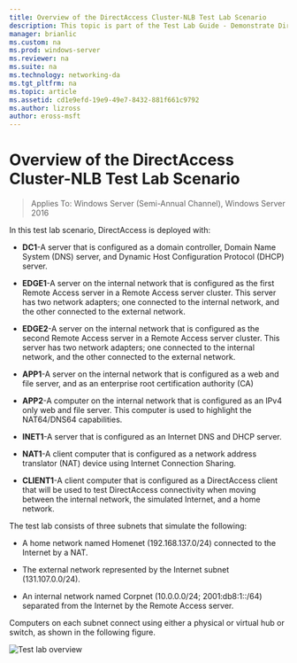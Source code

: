 ```yaml
---
title: Overview of the DirectAccess Cluster-NLB Test Lab Scenario
description: This topic is part of the Test Lab Guide - Demonstrate DirectAccess in a Cluster with Windows NLB for Windows Server 2016
manager: brianlic
ms.custom: na
ms.prod: windows-server
ms.reviewer: na
ms.suite: na
ms.technology: networking-da
ms.tgt_pltfrm: na
ms.topic: article
ms.assetid: cd1e9efd-19e9-49e7-8432-881f661c9792
ms.author: lizross
author: eross-msft
---
```

# Overview of the DirectAccess Cluster-NLB Test Lab Scenario

>Applies To: Windows Server (Semi-Annual Channel), Windows Server 2016

In this test lab scenario, DirectAccess is deployed with:  
  
-   **DC1**-A server that is configured as a domain controller, Domain Name System (DNS) server, and Dynamic Host Configuration Protocol (DHCP) server.  
  
-   **EDGE1**-A server on the internal network that is configured as the first Remote Access server in a Remote Access server cluster. This server has two network adapters; one connected to the internal network, and the other connected to the external network.  
  
-   **EDGE2**-A server on the internal network that is configured as the second Remote Access server in a Remote Access server cluster. This server has two network adapters; one connected to the internal network, and the other connected to the external network.  
  
-   **APP1**-A server on the internal network that is configured as a web and file server, and as an enterprise root certification authority (CA)  
  
-   **APP2**-A computer on the internal network that is configured as an IPv4 only web and file server. This computer is used to highlight the NAT64/DNS64 capabilities.  
  
-   **INET1**-A server that is configured as an Internet DNS and DHCP server.  
  
-   **NAT1**-A client computer that is configured as a network address translator (NAT) device using Internet Connection Sharing.  
  
-   **CLIENT1**-A client computer that is configured as a DirectAccess client that will be used to test DirectAccess connectivity when moving between the internal network, the simulated Internet, and a home network.  
  
The test lab consists of three subnets that simulate the following:  
  
-   A home network named Homenet (192.168.137.0/24) connected to the Internet by a NAT.  
  
-   The external network represented by the Internet subnet (131.107.0.0/24).  
  
-   An internal network named Corpnet (10.0.0.0/24; 2001:db8:1::/64) separated from the Internet by the Remote Access server.  
  
Computers on each subnet connect using either a physical or virtual hub or switch, as shown in the following figure.  
  
![Test lab overview](../../../media/Overview-of-the-Test-Lab-Scenario_5/TLG_DA_Cluster.png)  
  


